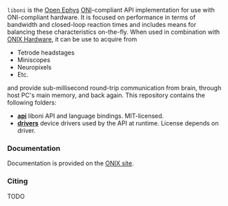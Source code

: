 `liboni` is the [Open Ephys](https://open-ephys.org/)
[ONI](https://github.com/jonnew/ONI)-compliant API implementation
for use with ONI-compliant hardware. It is focused on performance in terms of
bandwidth and closed-loop reaction times and includes means for balancing these
characteristics on-the-fly. When used in combination with
[ONIX Hardware](https://github.com/jonnew/ONIX), it can be use to acquire from

- Tetrode headstages
- Miniscopes
- Neuropixels
- Etc.

and provide sub-millisecond round-trip communication from brain, through host PC's
main memory, and back again. This repository contains the following folders:

- **[api](api/README.md)** liboni API and language bindings. MIT-licensed.
- **[drivers](drivers/README.md)** device drivers used by the API at runtime.
  License depends on driver.

### Documentation
Documentation is provided on the [ONIX
site](https://open-ephys.github.io/onix-docs/API%20Reference/index.html).

### Citing
TODO

